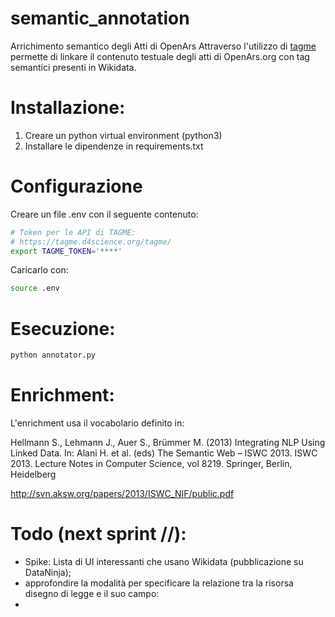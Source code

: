 # semantic_annotation
Arrichimento semantico degli Atti di OpenArs 
Attraverso l'utilizzo di [tagme](https://services.d4science.org/web/tagme) permette di linkare il contenuto testuale degli atti di OpenArs.org con tag semantici presenti in Wikidata.

# Installazione:
1. Creare un python virtual environment (python3)
2. Installare le dipendenze in requirements.txt

# Configurazione
Creare un file .env con il seguente contenuto:

``` bash
# Token per le API di TAGME:
# https://tagme.d4science.org/tagme/
export TAGME_TOKEN='****'
```

Caricarlo con: 
``` bash
source .env
``` 

# Esecuzione:
``` bash
python annotator.py
```

# Enrichment:
L'enrichment usa il vocabolario definito in: 

Hellmann S., Lehmann J., Auer S., Brümmer M. (2013) Integrating NLP Using Linked Data. In: Alani H. et al. (eds) The Semantic Web – ISWC 2013. ISWC 2013. Lecture Notes in Computer Science, vol 8219. Springer, Berlin, Heidelberg

http://svn.aksw.org/papers/2013/ISWC_NIF/public.pdf

# Todo (next sprint //):
- Spike: Lista di UI interessanti che usano Wikidata (pubblicazione su DataNinja);
- approfondire la modalità per specificare la relazione tra la risorsa disegno di legge e il suo campo:
-  
